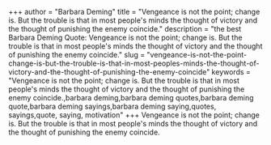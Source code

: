 +++
author = "Barbara Deming"
title = "Vengeance is not the point; change is. But the trouble is that in most people's minds the thought of victory and the thought of punishing the enemy coincide."
description = "the best Barbara Deming Quote: Vengeance is not the point; change is. But the trouble is that in most people's minds the thought of victory and the thought of punishing the enemy coincide."
slug = "vengeance-is-not-the-point-change-is-but-the-trouble-is-that-in-most-peoples-minds-the-thought-of-victory-and-the-thought-of-punishing-the-enemy-coincide"
keywords = "Vengeance is not the point; change is. But the trouble is that in most people's minds the thought of victory and the thought of punishing the enemy coincide.,barbara deming,barbara deming quotes,barbara deming quote,barbara deming sayings,barbara deming saying,quotes, sayings,quote, saying, motivation"
+++
Vengeance is not the point; change is. But the trouble is that in most people's minds the thought of victory and the thought of punishing the enemy coincide.
